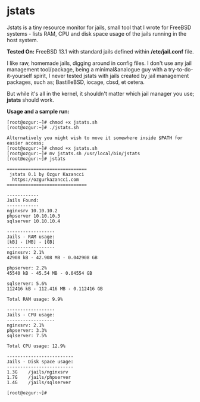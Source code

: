 # jstats
Jstats is a tiny resource monitor for jails, small tool that I wrote for FreeBSD systems - lists RAM, CPU and disk space usage of the jails running in the host system.

**Tested On:** FreeBSD 13.1 with standard jails defined within **/etc/jail.conf** file.

I like raw, homemade jails, digging around in config files. I don't use any jail management tool/package, being a minimal&analogue guy with a try-to-do-it-yourself spirit, I never tested jstats with jails created by jail management packages, such as; BastilleBSD, iocage, cbsd, et cetera.

But while it's all in the kernel, it shouldn't matter which jail manager you use; **jstats** should work.

**Usage and a sample run:**

```console
[root@ozgur:~]# chmod +x jstats.sh
[root@ozgur:~]# ./jstats.sh

Alternatively you might wish to move it somewhere inside $PATH for easier access;
[root@ozgur:~]# chmod +x jstats.sh
[root@ozgur:~]# mv jstats.sh /usr/local/bin/jstats
[root@ozgur:~]# jstats

==============================
 jstats 0.1 by Ozgur Kazancci
  https://ozgurkazancci.com
==============================

------------
Jails Found:
------------
nginxsrv 10.10.10.2
phpserver 10.10.10.3
sqlserver 10.10.10.4

------------------
Jails - RAM usage:
[kB] - [MB] - [GB]
------------------
nginxsrv: 2.1%
42908 kB - 42.908 MB - 0.042908 GB

phpserver: 2.2%
45540 kB - 45.54 MB - 0.04554 GB

sqlserver: 5.6%
112416 kB - 112.416 MB - 0.112416 GB

Total RAM usage: 9.9%

------------------
Jails - CPU usage:
------------------
nginxsrv: 2.1%
phpserver: 3.3%
sqlserver: 7.5%

Total CPU usage: 12.9%

-------------------------
Jails - Disk space usage:
-------------------------
1.3G    /jails/nginxsrv
1.7G    /jails/phpserver
1.4G    /jails/sqlserver

[root@ozgur:~]# 
```
